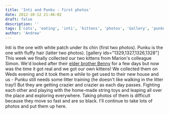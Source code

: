 ```yaml
---
title: 'Inti and Punku - first photos'
date: 2012-10-12 21:46:02
draft: false
description: ''
tags: ['cats', 'eating', 'inti', 'kittens', 'photos', 'Gallery', 'punku']
author: 'Andrew'
---
```


Inti is the one with white patch under its chin (first two photos). Punku is the one with fluffy hair (latter two photos). \[gallery ids="1329,1327,1326,1328"\] This week we finally collected our two kittens from Marion's colleague Simon. We'd looked after their [elder brother Benny](http://big-andy.co.uk/blog/benny/) for a few days but now was the time it got real and we got our own kittens! We collected them on Weds evening and it took them a while to get used to their new house and us - Punku still needs some litter training (he doesn't like walking in the litter tray!) But they are getting crazier and crazier as each day passes. Fighting each other and playing with the home-made string toys and leaping all over the place and exploring everywhere. Taking photos of them is difficult because they move so fast and are so black. I'll continue to take lots of photos and put them up here.
